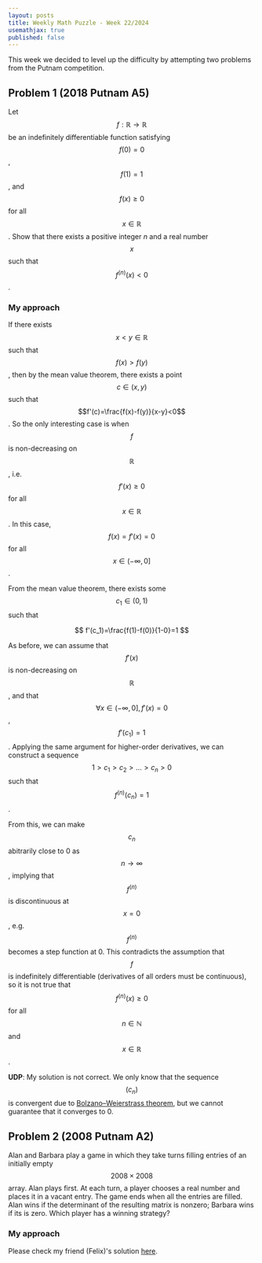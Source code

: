 ```yaml
---
layout: posts
title: Weekly Math Puzzle - Week 22/2024
usemathjax: true
published: false
---
```


This week we decided to level up the difficulty by attempting two problems from the Putnam competition.

## Problem 1 (2018 Putnam A5)

Let $$f:\mathbb{R}\rightarrow\mathbb{R}$$ be an indefinitely differentiable function satisfying $$f(0)=0$$, $$f(1)=1$$, and $$f(x)\geq 0$$ for all $$x\in\mathbb{R}$$.
Show that there exists a positive integer $n$ and a real number $$x$$ such that $$f^{(n)}(x)<0$$.

### My approach

If there exists $$x<y\in\mathbb{R}$$ such that $$f(x)>f(y)$$, then by the mean value theorem, there exists a point $$c\in(x,y)$$ such that $$f'(c)=\frac{f(x)-f(y)}{x-y}<0$$.
So the only interesting case is when $$f$$ is non-decreasing on $$\mathbb{R}$$, i.e. $$f'(x)\geq 0$$ for all $$x\in\mathbb{R}$$.
In this case, $$f(x)=f'(x)=0$$ for all $$x\in(-\infty,0]$$.

From the mean value theorem, there exists some $$c_1\in(0,1)$$ such that 

$$
f'(c_1)=\frac{f(1)-f(0)}{1-0}=1
$$

As before, we can assume that $$f'(x)$$ is non-decreasing on $$\mathbb{R}$$, and that $$\forall x\in(-\infty,0], f'(x)=0$$, $$f'(c_1)=1$$.
Applying the same argument for higher-order derivatives, we can construct a sequence $$1>c_1>c_2>\ldots>c_n>0$$ such that $$f^{(n)}(c_n)=1$$. 

From this, we can make $$c_n$$ abitrarily close to 0 as $$n\rightarrow\infty$$, implying that $$f^{(n)}$$ is discontinuous at $$x=0$$, e.g. $$f^{(n)}$$ becomes a step function at 0.
This contradicts the assumption that $$f$$ is indefinitely differentiable (derivatives of all orders must be continuous), so it is not true that $$f^{(n)}(x)\geq 0$$ for all $$n\in\mathbb{N}$$ and $$x\in\mathbb{R}$$.

**UDP**: My solution is not correct. We only know that the sequence $$(c_n)$$ is convergent due to [Bolzano–Weierstrass theorem](https://en.wikipedia.org/wiki/Bolzano%E2%80%93Weierstrass_theorem), but we cannot guarantee that it converges to 0.

## Problem 2 (2008 Putnam A2)

Alan and Barbara play a game in which they take turns filling entries of an initially empty $$2008 \times 2008$$ array.
Alan plays first.
At each turn, a player chooses a real number and places it in a vacant entry.
The game ends when all the entries are filled.
Alan wins if the determinant of the resulting matrix is nonzero;
Barbara wins if its is zero. Which player has a winning strategy?

### My approach

Please check my friend (Felix)'s solution [here](https://www.felixgbreuer.com/weekly_math).
